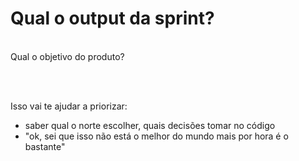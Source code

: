 # Qual o output da sprint?

<br>
Qual o objetivo do produto?

<br><br>

Isso vai te ajudar a priorizar:
- saber qual o norte escolher, quais decisões tomar no código
- "ok, sei que isso não está o melhor do mundo mais por hora é o bastante"
